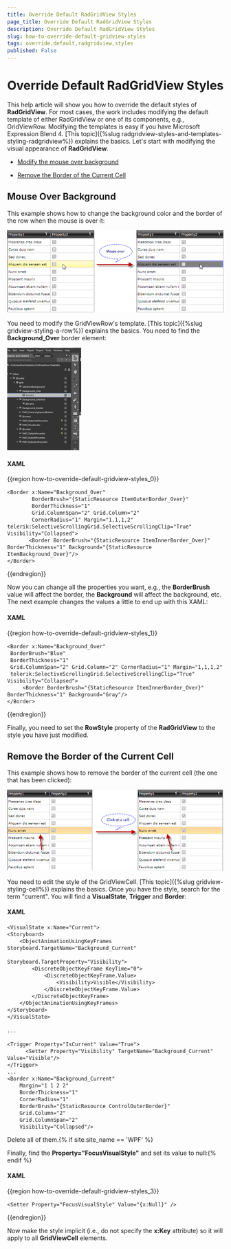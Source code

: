 ```yaml
---
title: Override Default RadGridView Styles
page_title: Override Default RadGridView Styles
description: Override Default RadGridView Styles
slug: how-to-override-default-gridview-styles
tags: override,default,radgridview,styles
published: False
---
```


# Override Default RadGridView Styles


This help article will show you how to override the default styles of __RadGridView__. For most cases, the work includes modifying the default template of either RadGridView or one of its components, e.g., GridViewRow. Modifying the templates is easy if you have Microsoft Expression Blend 4. [This topic]({%slug radgridview-styles-and-templates-styling-radgridview%}) explains the basics. Let's start with modifying the visual appearance of __RadGridView__.

* [Modify the mouse over background](#mouse-over-background)

* [Remove the Border of the Current Cell](#remove-the-border-of-the-current-cell)

## Mouse Over Background ##

This example shows how to change the background color and the border of the row when the mouse is over it:

![](images/styling_row_background_mouseover.png)

You need to modify the GridViewRow's template. [This topic]({%slug gridview-styling-a-row%}) explains the basics. You need to find the __Background_Over__ border element:

![](images/styling_row_background_mouseover2.png)

#### __XAML__

{{region how-to-override-default-gridview-styles_0}}

	<Border x:Name="Background_Over" 
	        BorderBrush="{StaticResource ItemOuterBorder_Over}" 
	        BorderThickness="1" 
	        Grid.ColumnSpan="2" Grid.Column="2" 
	        CornerRadius="1" Margin="1,1,1,2" telerik:SelectiveScrollingGrid.SelectiveScrollingClip="True" Visibility="Collapsed">
           <Border BorderBrush="{StaticResource ItemInnerBorder_Over}" BorderThickness="1" Background="{StaticResource ItemBackground_Over}"/>
	</Border>
{{endregion}}

Now you can change all the properties you want, e.g., the __BorderBrush__ value will affect the border, the __Background__ will affect the background, etc. The next example changes the values a little to end up with this XAML:

#### __XAML__

{{region how-to-override-default-gridview-styles_1}}

	<Border x:Name="Background_Over" 
	 BorderBrush="Blue" 
	 BorderThickness="1" 
	 Grid.ColumnSpan="2" Grid.Column="2" CornerRadius="1" Margin="1,1,1,2" 
	 telerik:SelectiveScrollingGrid.SelectiveScrollingClip="True" Visibility="Collapsed">
	     <Border BorderBrush="{StaticResource ItemInnerBorder_Over}" BorderThickness="1" Background="Gray"/>
	</Border>
{{endregion}}

Finally, you need to set the __RowStyle__ property of the __RadGridView__ to the style you have just modified.

## Remove the Border of the Current Cell ##

This example shows how to remove the border of the current cell (the one that has been clicked):

![](images/styling_current_cell3.png)


You need to edit the style of the GridViewCell. [This topic]({%slug gridview-styling-cell%}) explains the basics. Once you have the style, search for the term "current". You will find a __VisualState__, __Trigger__ and __Border__:

#### __XAML__
	<VisualState x:Name="Current">
    <Storyboard>
        <ObjectAnimationUsingKeyFrames Storyboard.TargetName="Background_Current"
                                       Storyboard.TargetProperty="Visibility">
            <DiscreteObjectKeyFrame KeyTime="0">
                <DiscreteObjectKeyFrame.Value>
                    <Visibility>Visible</Visibility>
                </DiscreteObjectKeyFrame.Value>
            </DiscreteObjectKeyFrame>
        </ObjectAnimationUsingKeyFrames>
    </Storyboard>
	</VisualState>

	...

	<Trigger Property="IsCurrent" Value="True">
	      <Setter Property="Visibility" TargetName="Background_Current" Value="Visible"/>
	</Trigger>
	...
	<Border x:Name="Background_Current"
        Margin="1 1 2 2"
        BorderThickness="1"
        CornerRadius="1"
        BorderBrush="{StaticResource ControlOuterBorder}"
        Grid.Column="2"
        Grid.ColumnSpan="2"
        Visibility="Collapsed"/>


Delete all of them.{% if site.site_name == 'WPF' %}

Finally, find the __Property="FocusVisualStyle"__ and set its value to null:{% endif %}

#### __XAML__

{{region how-to-override-default-gridview-styles_3}}

	<Setter Property="FocusVisualStyle" Value="{x:Null}" />
{{endregion}}

Now make the style implicit (i.e., do not specify the __x:Key__ attribute) so it will apply to all __GridViewCell__ elements.
